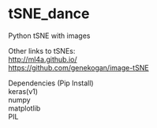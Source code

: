 # tSNE_dance
Python tSNE with images


Other links to tSNEs:
<br>
http://ml4a.github.io/
<br>
https://github.com/genekogan/image-tSNE
<br>

Dependencies (Pip Install)<br>
keras(v1)<br>
numpy<br>
matplotlib<br>
PIL
